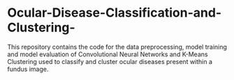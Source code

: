 # Ocular-Disease-Classification-and-Clustering-
This repository contains the code for the data preprocessing, model training and model evaluation of Convolutional Neural Networks and K-Means Clustering used to classify and cluster ocular diseases present within a fundus image.
